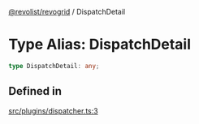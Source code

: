[@revolist/revogrid](README.md) / DispatchDetail

# Type Alias: DispatchDetail

```ts
type DispatchDetail: any;
```

## Defined in

[src/plugins/dispatcher.ts:3](https://github.com/revolist/revogrid/blob/baf80d21081b40195ffd6e11abd1249f2fd26dae/src/plugins/dispatcher.ts#L3)
